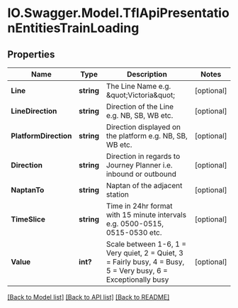# IO.Swagger.Model.TflApiPresentationEntitiesTrainLoading
## Properties

Name | Type | Description | Notes
------------ | ------------- | ------------- | -------------
**Line** | **string** | The Line Name e.g. \&quot;Victoria\&quot; | [optional] 
**LineDirection** | **string** | Direction of the Line e.g. NB, SB, WB etc. | [optional] 
**PlatformDirection** | **string** | Direction displayed on the platform e.g. NB, SB, WB etc. | [optional] 
**Direction** | **string** | Direction in regards to Journey Planner i.e. inbound or outbound | [optional] 
**NaptanTo** | **string** | Naptan of the adjacent station | [optional] 
**TimeSlice** | **string** | Time in 24hr format with 15 minute intervals e.g. 0500-0515, 0515-0530 etc. | [optional] 
**Value** | **int?** | Scale between 1-6,                1 &#x3D; Very quiet, 2 &#x3D; Quiet, 3 &#x3D; Fairly busy, 4 &#x3D; Busy, 5 &#x3D; Very busy, 6 &#x3D; Exceptionally busy | [optional] 

[[Back to Model list]](../README.md#documentation-for-models) [[Back to API list]](../README.md#documentation-for-api-endpoints) [[Back to README]](../README.md)


